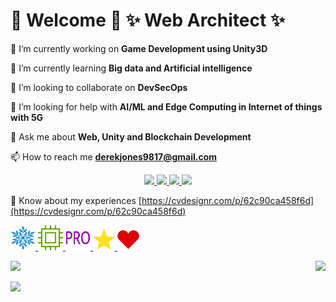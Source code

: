 # 👋 Welcome 👋 ✨ Web Architect ✨

<!--
**SoftwareArchitect9817/SoftwareArchitect9817** is a ✨ _special_ ✨ repository because its `README.md` (this file) appears on your GitHub profile.
Here are some ideas to get you started:
- 🔭 I’m currently working on **Game Development using Unity3D**
- 🌱 I’m currently learning **Big data and Artificial intelligence**
- 👯 I’m looking to collaborate on **DevSecOps**
- 🤔 I’m looking for help with **AI/ML and Edge Computing in Internet of things with 5G**
- 💬 Ask me about **Web, Unity and Blockchain Development**
- 📫 How to reach me: **derekjones9817@gmail.com**
- 😄 Pronouns: ...
- ⚡ Fun fact: ...
-->


🔭 I’m currently working on **Game Development using Unity3D**

🌱 I’m currently learning **Big data and Artificial intelligence**

👯 I’m looking to collaborate on **DevSecOps**

🤝 I’m looking for help with **AI/ML and Edge Computing in Internet of things with 5G**

💬 Ask me about **Web, Unity and Blockchain Development**

📫 How to reach me **derekjones9817@gmail.com**

<div align="center">
    <a href="mailto:derekjones9817@gmail.com">
        <img src='https://img.icons8.com/fluency/344/gmail-new.png' height="40">
    </a>
    <a href="https://join.skype.com/invite/wk4IoNJDeAuE">
        <img src='https://img.icons8.com/color/344/skype.png' height="40">
    </a>
    <a href="https://t.me/GameArchitect">
        <img src='https://cdn-icons-png.flaticon.com/512/2111/2111644.png' height="40">
    </a>
    <a href="https://github.com/SoftwareArchitect9817">
        <img src='https://img.icons8.com/nolan/344/github.png' height="40">
    </a>
</div>



📄 Know about my experiences [https://cvdesignr.com/p/62c90ca458f6d](https://cvdesignr.com/p/62c90ca458f6d)


<a href='https://archiveprogram.github.com/'>
    <img src='https://raw.githubusercontent.com/acervenky/animated-github-badges/master/assets/acbadge.gif' width='40'
        height='40'>
</a>
<a href='https://docs.github.com/en/developers'>
    <img src='https://raw.githubusercontent.com/acervenky/animated-github-badges/master/assets/devbadge.gif' width='40'
        height='40'>
</a>
<a href='https://github.com/pricing'>
    <img src='https://raw.githubusercontent.com/acervenky/animated-github-badges/master/assets/pro.gif' width='40'
        height='40'>
</a>
<a href='https://stars.github.com/'>
    <img src='https://raw.githubusercontent.com/acervenky/animated-github-badges/master/assets/starbadge.gif' width='35'
        height='35'>
</a>
<a href='https://docs.github.com/en/github/supporting-the-open-source-community-with-github-sponsors'>
    <img src='https://raw.githubusercontent.com/acervenky/animated-github-badges/master/assets/sponsorbadge.gif'
        width='35' height='35'>
</a>


<img align="right"
    src="https://github-readme-stats.vercel.app/api/top-langs/?username=SoftwareArchitect9817&langs_count=10&layout=compact&bg_color=start,330867,30cfd0&text_color=ffffff&title_color=ffffff" />
<img src="https://github-profile-trophy.vercel.app/?username=SoftwareArchitect9817&column=4&margin-h=15">


<!-- <img width=100% src="GitHub/0_d9-UOF0TG-fcEQ3b.png" /> -->

![](https://count.getloli.com/get/@SoftwareArchitect9817.github.readme)
